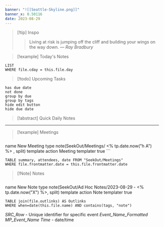 ```yaml
---
banner: "![[Seattle-Skyline.png]]"
banner_x: 0.50116
date: 2023-08-29
---
```


> [!tip] Inspo
>> Living at risk is jumping off the cliff and building your wings on the way down.
> — <cite>Ray Bradbury</cite>


> [!example] Today's Notes
```dataview
LIST
WHERE file.cday = this.file.day
```

> [!todo] Upcoming Tasks

```tasks
has due date
not done
group by due
group by tags
hide edit button
hide due date
```

> [!abstract] Quick Daily Notes




---

> [!example] Meetings
>  ```button
name New Meeting
type note(SeekOut/Meetings/ <% tp.date.now("h  A") %> , split) template
action Meeting
templater true ```

```dataview  
TABLE summary, attendees, date FROM "SeekOut/Meetings"  
WHERE file.frontmatter.date = this.file.frontmatter.date  
```

> [!Note]  Notes
> ```button
name New Note
type note(SeekOut/Ad Hoc Notes/2023-08-29 - <% tp.date.now("X") %>, split) template
action Note
templater true
```dataview
TABLE join(file.outlinks) AS Outlinks
WHERE when=date(this.file.name) AND contains(tags, "note")
```

*​SRC_Row* - Unique identifier for specific event
*Event_Name_Formatted*
*MP_Event_Name*
*Time* - date/time